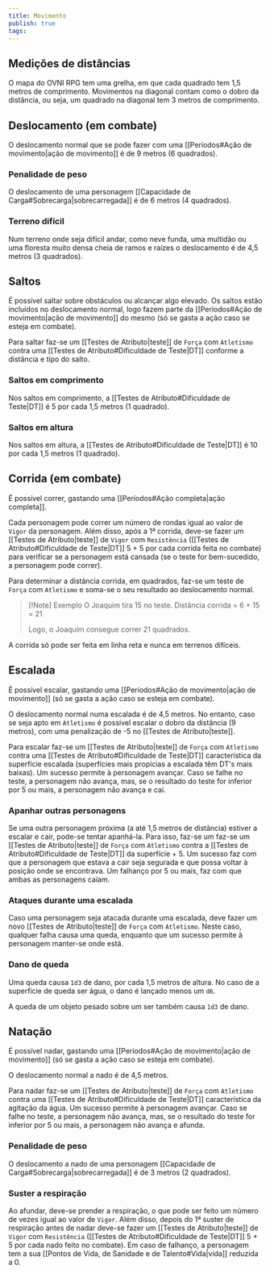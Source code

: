 ```yaml
---
title: Movimento
publish: true
tags:
---
```

## Medições de distâncias
O mapa do OVNI RPG tem uma grelha, em que cada quadrado tem 1,5 metros de comprimento. Movimentos na diagonal contam como o dobro da distância, ou seja, um quadrado na diagonal tem 3 metros de comprimento.
## Deslocamento (em combate)
O deslocamento normal que se pode fazer com uma [[Períodos#Ação de movimento|ação de movimento]] é de 9 metros (6 quadrados).
### Penalidade de peso
O deslocamento de uma personagem [[Capacidade de Carga#Sobrecarga|sobrecarregada]] é de 6 metros (4 quadrados).
### Terreno difícil
Num terreno onde seja difícil andar, como neve funda, uma multidão ou uma floresta muito densa cheia de ramos e raízes o deslocamento é de 4,5 metros (3 quadrados).
## Saltos
É possível saltar sobre obstáculos ou alcançar algo elevado. Os saltos estão incluídos no deslocamento normal, logo fazem parte da [[Períodos#Ação de movimento|ação de movimento]] do mesmo (só se gasta a ação caso se esteja em combate).

Para saltar faz-se um [[Testes de Atributo|teste]] de `Força` com `Atletismo` contra uma [[Testes de Atributo#Dificuldade de Teste|DT]] conforme a distância e tipo do salto.
### Saltos em comprimento
Nos saltos em comprimento, a [[Testes de Atributo#Dificuldade de Teste|DT]] é 5 por cada 1,5 metros (1 quadrado).
### Saltos em altura
Nos saltos em altura, a [[Testes de Atributo#Dificuldade de Teste|DT]] é 10 por cada 1,5 metros (1 quadrado).
## Corrida (em combate)
É possível correr, gastando uma [[Períodos#Ação completa|ação completa]].

Cada personagem pode correr um número de rondas igual ao valor de `Vigor` da personagem. Além disso, após a 1ª corrida, deve-se fazer um [[Testes de Atributo|teste]] de `Vigor` com `Resistência` ([[Testes de Atributo#Dificuldade de Teste|DT]] 5 + 5 por cada corrida feita no combate) para verificar se a personagem está cansada (se o teste for bem-sucedido, a personagem pode correr).

Para determinar a distância corrida, em quadrados, faz-se um teste de `Força` com `Atletismo` e soma-se o seu resultado ao deslocamento normal.

>[!Note] Exemplo
>O Joaquim tira 15 no teste.
>Distância corrida = 6 + 15 = 21
>
>Logo, o Joaquim consegue correr 21 quadrados.

A corrida só pode ser feita em linha reta e nunca em terrenos difíceis.

## Escalada
É possível escalar, gastando uma [[Períodos#Ação de movimento|ação de movimento]] (só se gasta a ação caso se esteja em combate).

O deslocamento normal numa escalada é de 4,5 metros. No entanto, caso se seja apto em `Atletismo` é possível escalar o dobro da distância (9 metros), com uma penalização de -5 no [[Testes de Atributo|teste]].

Para escalar faz-se um [[Testes de Atributo|teste]] de `Força` com `Atletismo` contra uma [[Testes de Atributo#Dificuldade de Teste|DT]] característica da superfície escalada (superfícies mais propícias a escalada têm DT's mais baixas).
Um sucesso permite à personagem avançar. Caso se falhe no teste, a personagem não avança, mas, se o resultado do teste for inferior por 5 ou mais, a personagem não avança e cai.
### Apanhar outras personagens
Se uma outra personagem próxima (a até 1,5 metros de distância) estiver a escalar e cair, pode-se tentar apanhá-la. Para isso, faz-se um faz-se um [[Testes de Atributo|teste]] de `Força` com `Atletismo` contra a [[Testes de Atributo#Dificuldade de Teste|DT]] da superfície + 5.
Um sucesso faz com que a personagem que estava a cair seja segurada e que possa voltar à posição onde se encontrava. Um falhanço por 5 ou mais, faz com que ambas as personagens caiam.
### Ataques durante uma escalada
Caso uma personagem seja atacada durante uma escalada, deve fazer um novo [[Testes de Atributo|teste]] de `Força` com `Atletismo`. Neste caso, qualquer falha causa uma queda, enquanto que um sucesso permite à personagem manter-se onde está.
### Dano de queda
Uma queda causa `1d3` de dano, por cada 1,5 metros de altura. No caso de a superfície de queda ser água, o dano é lançado menos um `d6`.

A queda de um objeto pesado sobre um ser também causa `1d3` de dano.
## Natação
É possível nadar, gastando uma [[Períodos#Ação de movimento|ação de movimento]] (só se gasta a ação caso se esteja em combate).

O deslocamento normal a nado é de 4,5 metros.

Para nadar faz-se um [[Testes de Atributo|teste]] de `Força` com `Atletismo` contra uma [[Testes de Atributo#Dificuldade de Teste|DT]] característica da agitação da água.
Um sucesso permite à personagem avançar. Caso se falhe no teste, a personagem não avança, mas, se o resultado do teste for inferior por 5 ou mais, a personagem não avança e afunda.
### Penalidade de peso
O deslocamento a nado de uma personagem [[Capacidade de Carga#Sobrecarga|sobrecarregada]] é de 3 metros (2 quadrados).
### Suster a respiração
Ao afundar, deve-se prender a respiração, o que pode ser feito um número de vezes igual ao valor de `Vigor`.
Além disso, depois do 1ª suster de respiração antes de nadar deve-se fazer um [[Testes de Atributo|teste]] de `Vigor` com `Resistência` ([[Testes de Atributo#Dificuldade de Teste|DT]] 5 + 5 por cada nado feito no combate). Em caso de falhanço, a personagem tem a sua [[Pontos de Vida, de Sanidade e de Talento#Vida|vida]] reduzida a 0.